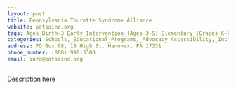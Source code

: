 ```yaml
---
layout: post
title: Pennsylvania Tourette Syndrome Alliance
website: patsainc.org
tags: Ages_Birth-3 Early_Intervention_(Ages_3-5) Elementary_(Grades_K-6) Secondary_(Grades_7-12) Post_Secondary_(High_School_and_Beyond)
categories: Schools,_Educational_Programs,_Advocacy Accessibility,_Inclusion,_Safety,_Health Camps
address: PO Box 68, 18 High St, Hanover, PA 17331
phone_number: (800) 990-3300
email: info@patsainc.org
---
```

Description here